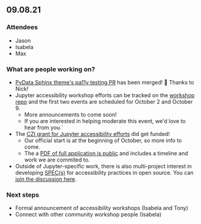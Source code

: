 ## 09.08.21
### Attendees
- Jason
- Isabela
- Max

### What are people working on?
- [PyData Sphinx theme's pa11y testing PR](https://github.com/pydata/pydata-sphinx-theme/pull/294) has been merged! :tada: Thanks to Nick!
- Jupyter accessibility workshop efforts can be tracked on the [workshop repo](https://github.com/Quansight-Labs/jupyter-accessibility-workshops) and the first two events are scheduled for October 2 and October 9.
    - More announcements to come soon!
    - If you are interested in helping moderate this event, we'd love to hear from you.`
- The [CZI grant for Jupyter accessibility efforts](https://chanzuckerberg.com/eoss/proposals/inclusive-and-accessible-scientific-computing-in-the-jupyter-ecosystem/) did get funded! 
    - Our official start is at the beginning of October, so more info to come.
    - The a [PDF of full application is public](https://github.com/jupyter/accessibility/blob/81361c61fd1090fb1dd928d0914f0940192c58e3/grant-applications/Inclusive_and_Accessible_Scientific_Computing_in_Jupyter_Ecosystem_SUBMITTED_PROPOSAL.pdf) and includes a timeline and work we are commited to.
- Outside of Jupyter-specific work, there is also multi-project interest in developing [SPEC(s)](https://scientific-python.org/specs/purpose-and-process/) for accessibility practices in open source. You can [join the discussion here](https://discuss.scientific-python.org/t/discussion-accessible-open-source-projects/63).

### Next steps
- Formal announcement of accessibility workshops (Isabela and Tony)
- Connect with other community workshop people (Isabela)